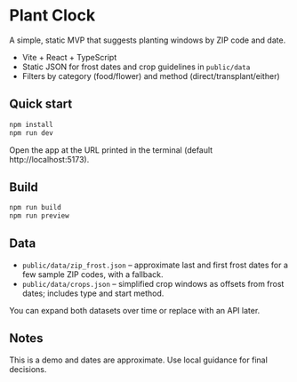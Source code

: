 # Plant Clock

A simple, static MVP that suggests planting windows by ZIP code and date.

- Vite + React + TypeScript
- Static JSON for frost dates and crop guidelines in `public/data`
- Filters by category (food/flower) and method (direct/transplant/either)

## Quick start

```bash
npm install
npm run dev
```

Open the app at the URL printed in the terminal (default http://localhost:5173).

## Build

```bash
npm run build
npm run preview
```

## Data

- `public/data/zip_frost.json` – approximate last and first frost dates for a few sample ZIP codes, with a fallback.
- `public/data/crops.json` – simplified crop windows as offsets from frost dates; includes type and start method.

You can expand both datasets over time or replace with an API later.

## Notes

This is a demo and dates are approximate. Use local guidance for final decisions.
